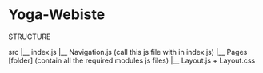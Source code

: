 # Yoga-Webiste

STRUCTURE

src
|__ index.js
|__ Navigation.js (call this js file with in index.js)
|__ Pages [folder] (contain all the required modules js files)
|__ Layout.js + Layout.css
